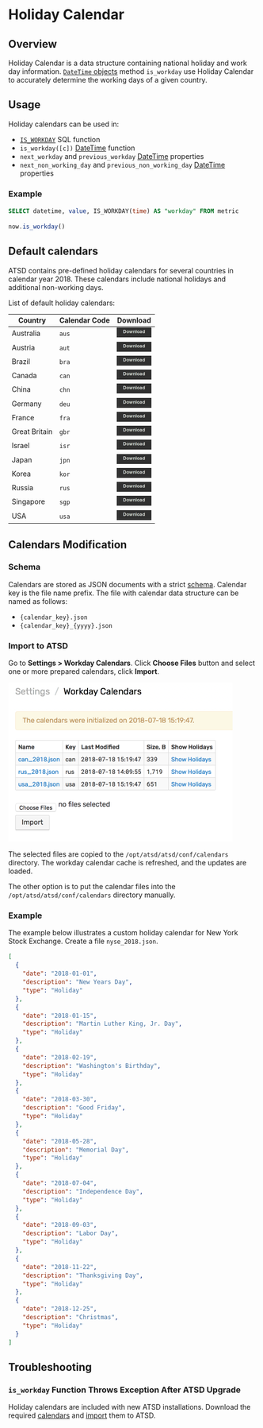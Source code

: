 # Holiday Calendar

## Overview

Holiday Calendar is a data structure containing national holiday and work day information. [`DateTime` objects](object-datetime.md) method `is_workday` use Holiday Calendar to
 accurately determine the working days of a given country.

## Usage

Holiday calendars can be used in:

* [`IS_WORKDAY`](../sql/README.md#is_workday) SQL function
* `is_workday([c])` [DateTime](object-datetime.md) function
* `next_workday` and `previous_workday` [DateTime](object-datetime.md) properties
* `next_non_working_day` and `previous_non_working_day` [DateTime](object-datetime.md) properties

### Example

```sql
SELECT datetime, value, IS_WORKDAY(time) AS "workday" FROM metric
```

```javascript
now.is_workday()
```

## Default calendars

ATSD contains pre-defined holiday calendars for several countries in calendar year 2018.
These calendars include national holidays and additional non-working days.

List of default holiday calendars:

 **Country** | **Calendar Code** | **Download**
----|----|----
Australia | `aus` | [![](./images/button-download.png)](https://raw.githubusercontent.com/axibase/atsd/master/rule-engine/resources/calendars/aus_2018.json)
Austria| `aut` | [![](./images/button-download.png)](https://raw.githubusercontent.com/axibase/atsd/master/rule-engine/resources/calendars/aut_2018.json)
Brazil | `bra` | [![](./images/button-download.png)](https://raw.githubusercontent.com/axibase/atsd/master/rule-engine/resources/calendars/bra_2018.json)
Canada | `can` | [![](./images/button-download.png)](https://raw.githubusercontent.com/axibase/atsd/master/rule-engine/resources/calendars/can_2018.json)
China | `chn` | [![](./images/button-download.png)](https://raw.githubusercontent.com/axibase/atsd/master/rule-engine/resources/calendars/chn_2018.json)
Germany | `deu` | [![](./images/button-download.png)](https://raw.githubusercontent.com/axibase/atsd/master/rule-engine/resources/calendars/deu_2018.json)
France | `fra` | [![](./images/button-download.png)](https://raw.githubusercontent.com/axibase/atsd/master/rule-engine/resources/calendars/fra_2018.json)
Great Britain | `gbr` | [![](./images/button-download.png)](https://raw.githubusercontent.com/axibase/atsd/master/rule-engine/resources/calendars/gbr_2018.json)
Israel | `isr` | [![](./images/button-download.png)](https://raw.githubusercontent.com/axibase/atsd/master/rule-engine/resources/calendars/isr_2018.json)
Japan | `jpn` | [![](./images/button-download.png)](https://raw.githubusercontent.com/axibase/atsd/master/rule-engine/resources/calendars/jpn_2018.json)
Korea | `kor` | [![](./images/button-download.png)](https://raw.githubusercontent.com/axibase/atsd/master/rule-engine/resources/calendars/kor_2018.json)
Russia | `rus` | [![](./images/button-download.png)](https://raw.githubusercontent.com/axibase/atsd/master/rule-engine/resources/calendars/rus_2018.json)
Singapore | `sgp` | [![](./images/button-download.png)](https://raw.githubusercontent.com/axibase/atsd/master/rule-engine/resources/calendars/sgp_2018.json)
USA | `usa` | [![](./images/button-download.png)](https://raw.githubusercontent.com/axibase/atsd/master/rule-engine/resources/calendars/usa_2018.json)

## Calendars Modification

### Schema 

Calendars are stored as JSON documents with a strict [schema](holiday-calendar-schema.md). Calendar key is the file name prefix. 
The file with calendar data structure can be named as follows:

* `{calendar_key}.json`
* `{calendar_key}_{yyyy}.json`

### Import to ATSD

Go to **Settings > Workday Calendars**. Click **Choose Files** button and select one or more prepared calendars, click **Import**.

![](images/holiday-calendars.png)

The selected files are copied to the `/opt/atsd/atsd/conf/calendars` directory. The workday calendar cache is refreshed, and the updates are loaded.

The other option is to put the calendar files into the `/opt/atsd/atsd/conf/calendars` directory manually.

### Example

The example below illustrates a custom holiday calendar for New York Stock Exchange.
Create a file `nyse_2018.json`.

```json
[
  {
    "date": "2018-01-01",
    "description": "New Years Day",
    "type": "Holiday"
  },
  {
    "date": "2018-01-15",
    "description": "Martin Luther King, Jr. Day",
    "type": "Holiday"
  },
  {
    "date": "2018-02-19",
    "description": "Washington's Birthday",
    "type": "Holiday"
  },
  {
    "date": "2018-03-30",
    "description": "Good Friday",
    "type": "Holiday"
  },
  {
    "date": "2018-05-28",
    "description": "Memorial Day",
    "type": "Holiday"
  },
  {
    "date": "2018-07-04",
    "description": "Independence Day",
    "type": "Holiday"
  },
  {
    "date": "2018-09-03",
    "description": "Labor Day",
    "type": "Holiday"
  },
  {
    "date": "2018-11-22",
    "description": "Thanksgiving Day",
    "type": "Holiday"
  },
  {
    "date": "2018-12-25",
    "description": "Christmas",
    "type": "Holiday"
  }
]
```

## Troubleshooting

### `is_workday` Function Throws Exception After ATSD Upgrade

Holiday calendars are included with new ATSD installations.
Download the required [calendars](#default-calendars) and [import](#import-to-atsd) them to ATSD.

